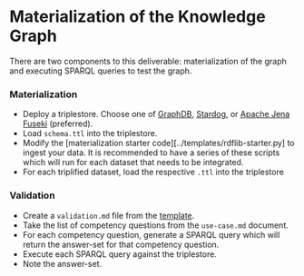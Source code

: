 # Materialization of the Knowledge Graph
There are two components to this deliverable: materialization of the graph and executing SPARQL queries to test the graph.

### Materialization
* Deploy a triplestore. Choose one of [GraphDB](https://www.ontotext.com/products/graphdb/), [Stardog](https://www.stardog.com/), or [Apache Jena Fuseki](https://jena.apache.org/documentation/fuseki2/) (preferred).
* Load `schema.ttl` into the triplestore.
* Modify the [materialization starter code][../templates/rdflib-starter.py] to ingest your data. It is recommended to have a series of these scripts which will run for each dataset that needs to be integrated.
* For each triplified dataset, load the respective `.ttl` into the triplestore

### Validation
* Create a `validation.md` file from the [template](../templates/validation.md).
* Take the list of competency questions from the `use-case.md` document. 
* For each competency question, generate a SPARQL query which will return the answer-set for that competency question.
* Execute each SPARQL query against the triplestore.
* Note the answer-set.
